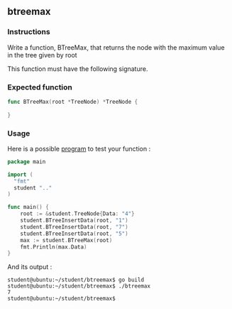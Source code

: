 ## btreemax

### Instructions

Write a function, BTreeMax, that returns the node with the maximum value in the tree given by root

This function must have the following signature.

### Expected function

```go
func BTreeMax(root *TreeNode) *TreeNode {
	
}
```

### Usage

Here is a possible [program](TODO-LINK) to test your function :

```go
package main

import (
  "fmt"
  student ".."
)

func main() {
	root := &student.TreeNode{Data: "4"}
	student.BTreeInsertData(root, "1")
	student.BTreeInsertData(root, "7")
	student.BTreeInsertData(root, "5")
	max := student.BTreeMax(root)
	fmt.Println(max.Data)
}
```

And its output :

```console
student@ubuntu:~/student/btreemax$ go build
student@ubuntu:~/student/btreemax$ ./btreemax
7
student@ubuntu:~/student/btreemax$ 
```
